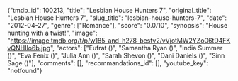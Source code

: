 {"tmdb_id": 100213, "title": "Lesbian House Hunters 7", "original_title": "Lesbian House Hunters 7", "slug_title": "lesbian-house-hunters-7", "date": "2012-04-27", "genre": ["Romance"], "score": "0.0/10", "synopsis": "House hunting with a twist!", "image": "https://image.tmdb.org/t/p/w185_and_h278_bestv2/vVjotMW2YZo06tD4FKvQNHIlo6b.jpg", "actors": ["Eufrat ()", "Samantha Ryan ()", "India Summer ()", "Eva Fenix ()", "Julia Ann ()", "Sarah Shevon ()", "Dani Daniels ()", "Sinn Sage ()"], "comments": [], "recommandations_id": [], "youtube_key": "notfound"}